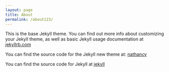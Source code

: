```yaml
---
layout: page
title: About
permalink: /about123/
---
```


This is the base Jekyll theme. You can find out more info about customizing your Jekyll theme, as well as basic Jekyll usage documentation at [jekyllrb.com](https://jekyllrb.com/)

You can find the source code for the Jekyll new theme at:
[nathancy](https://github.com/nathancy)

You can find the source code for Jekyll at
[jekyll](https://github.com/jekyll/jekyll)
